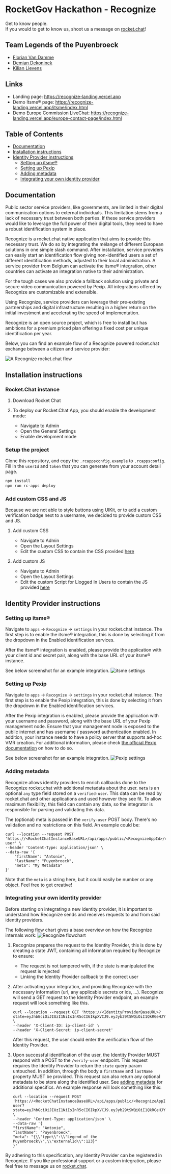 # RocketGov Hackathon - Recognize

Get to know people. \
If you would to get to know us, shoot us a message on [rocket.chat](https://rocketchat.dem.be/)!

## Team Legends of the Puyenbroeck

- [Florian Van Damme](https://www.linkedin.com/in/florian-van-damme-5b0187105/)
- [Demian Dekoninck](https://www.linkedin.com/in/demiandekoninck/)
- [Kilian Lievens](https://www.linkedin.com/in/kilian-lievens-231743153/)

## Links

- Landing page: https://recognize-landing.vercel.app
- Demo Itsme® page: https://recognize-landing.vercel.app/itsme/index.html
- Demo Europe Commission LiveChat: https://recognize-landing.vercel.app/europe-contact-page/index.html

## Table of Contents

- [Documentation](#documentation)
- [Installation instructions](#Installation-instructions)
- [Identity Provider instructions](#Identity-Provider-instructions)
  - [Setting up itsme®](#Setting-up-itsme)
  - [Setting up Pexip](#Setting-up-Pexip)
  - [Adding metadata](#Adding-metadata)
  - [Integrating your own identity provider](#Integrating-your-own-identity-provider)

## Documentation

Public sector service providers, like governments, are limited in their digital communication options to external individuals. This limitation stems from a lack of necessary trust between both parties. If these service providers would like to leverage the full power of their digital tools, they need to have a robust identification system in place.

Recognize is a rocket.chat native application that aims to provide this necessary trust. We do so by integrating the mélange of different European solutions in one simple slash command. After installation, service providers can easily start an identification flow giving non-identified users a set of different identification methods, adjusted to their local administration. A service provider from Belgium can activate the itsme® integration, other countries can activate an integration native to their administration.

For the tough cases we also provide a fallback solution using private and secure video communication powered by Pexip. All integrations offered by Recognize are customizable and extensible.

Using Recognize, service providers can leverage their pre-existing partnerships and digital infrastructure resulting in a higher return on the initial investment and accelerating the speed of implementation.

Recognize is an open source project, which is free to install but has ambitions for a premium priced plan offering a fixed cost per unique identification per year.

Below, you can find an example flow of a Recognize powered rocket.chat exchange between a citizen and service provider:

![A Recognize rocket.chat flow](https://i.imgur.com/1eVEIzW.png)

## Installation instructions

### Rocket.Chat instance

1. Download Rocket Chat

2. To deploy our Rocket.Chat App, you should enable the development mode:
   - Navigate to Admin
   - Open the General Settings
   - Enable development mode

### Setup the project

Clone this repository, and copy the `.rcappsconfig.example` to `.rcappsconfig`. Fill in the `userId` and `token` that you can generate from your account detail page.

```bash
npm install
npm run rc-apps deploy
```

### Add custom CSS and JS

Because we are not able to style buttons using UIKit, or to add a custom verification badge next to a username, we decided to provide custom CSS and JS.

1. Add custom CSS

   - Navigate to Admin
   - Open the Layout Settings
   - Edit the custom CSS to contain the CSS provided [here](https://github.com/KilianLievens/recognize/blob/main/rocketchat-badge/index.css)

2. Add custom JS
   - Navigate to Admin
   - Open the Layout Settings
   - Edit the custom Script for Llogged In Users to contain the JS provided [here](https://github.com/KilianLievens/recognize/blob/main/rocketchat-badge/index.js)

## Identity Provider instructions

### Setting up itsme®

Navigate to `apps` -> `Recognize` -> `settings` in your rocket.chat instance.
The first step is to enable the itsme® integration, this is done by selecting it from the dropdown in the Enabled identification services.

After the itsme® integration is enabled, please provide the application with your client id and secret pair, along with the base URL of your itsme® instance.

See below screenshot for an example integration.
![itsme settings](https://i.imgur.com/XkO6ibv.jpeg)

### Setting up Pexip

Navigate to `apps` -> `Recognize` -> `settings` in your rocket.chat instance.
The first step is to enable the Pexip integration, this is done by selecting it from the dropdown in the Enabled identification services.

After the Pexip integration is enabled, please provide the application with your username and password, along with the base URL of your Pexip management node.
Ensure that your management node is exposed to the public internet and has username / password authentication enabled. In addition, your instance needs to have a policy server that supports ad-hoc VMR creation. For additional information, please check [the official Pexip documentation](https://docs.pexip.com/admin/external_policy.htm) on how to do so.

See below screenshot for an example integration.
![Pexip settings](https://i.imgur.com/8UKGuH9.jpg)


### Adding metadata

Recognize allows identity providers to enrich callbacks done to the Recognize rocket.chat with additional metadata about the user. `meta` is an optional `any` type field stored on a `verified-user`. This data can be read by rocket.chat and other applications and used however they see fit. 
To allow maximum flexibility, this field can contain any data, so the integrator is responsible for parsing and validating this data.

The (optional) meta is passed in the `verify-user` POST body. There's no validation and no restrictions on this field. An example could be:

```shell
curl --location --request POST 'https://<RocketChatInstanceBaseURL>/api/apps/public/<RecognizeAppId>/verify-user' \
--header 'Content-Type: application/json' \
--data-raw '{
    "firstName": "Antonie",
    "lastName": "Puyenbroeck",
    "meta": "My Metadata"
}'
```

Note that the `meta` is a string here, but it could easily be number or any object. Feel free to get creative!

### Integrating your own identity provider

Before starting on integrating a new identity provider, it is important to understand how Recognize sends and receives requests to and from said identity providers.

The following flow chart gives a base overview on how the Recognize internals work:
![Recognize flowchart](https://i.imgur.com/hzwTlyR.png)

1. Recognize prepares the request to the Identity Provider, this is done by creating a state JWT, containing all information required by Recognize to ensure:
   - The request is not tampered with, if the state is manipulated the request is rejected
   - Linking the Identity Provider callback to the correct user
   
2. After activating your integration, and providing Recognize with the necessary information (url, any applicable secrets or ids, ...). Recognize will send a GET request to the Identity Provider endpoint, an example request will look something like this.
    ```shell
    curl --location --request GET 'https://<IdentityProviderBaseURL>?state=eyJhbGciOiJIUzI1NiIsInR5cCI6IkpXVCJ9.eyJyb29tSWQiOiI1QkRGeHJYTnZkVFJUc1NlaiIsInVzZXJUb2tlbiI6ImI4YzQxMDZlNjIxZTRlOTM3NzRjMTUzNGZlNmEzOGJkNTcwNTY1NGYwM2M0Nzg0NjgyMTNmZDJiNGZkYzA0MjEiLCJpZGVudGlmaWNhdGlvblJlcXVlc3RlZEJ5IjoiS01oM25pdnc0UHRDeHVZWFQiLCJ2ZXJpZmljYXRpb25NZXNzYWdlSWQiOiJ3S3g1QXlXZnB3TmtYaXgzOCIsInVzZXJuYW1lIjoiZ3Vlc3QtMTgiLCJpZGVudGlmaWVkQnkiOiJJVFNNRSIsInJlZGlyZWN0TG9jYXRpb24iOiJodHRwczovL3JlY29nbml6ZS1sYW5kaW5nLnZlcmNlbC5hcHAvaXRzbWUvaW5kZXguaHRtbCIsImlhdCI6MTY2ODM0NjIxNH0.6OYDbuuUookrp_MGkun7KIKAEg_aQFu7ee221IX3owI&name=Antonie%20Puyenbroeck' \
    --header 'X-Client-ID: ip-client-id' \
    --header 'X-Client-Secret: ip-client-secret'
    ```
    After this request, the user should enter the verification flow of the Identity Provider.

3. Upon successful identification of the user, the Identity Provider MUST respond with a POST to the `/verify-user` endpoint. This request requires the Identity Provider to return the `state` query param untouched. In addition, through the body a `firstName` and `lastName` property MUST be provided. This request can also return any optional metadata to be store along the identified user. See [adding metadata](#adding-metadata) for additional specifics.
   An example response will look something like this:
   ```shell
   curl --location --request POST 'https://<RocketChatInstanceBaseURL>/api/apps/public/<RecognizeAppId>/verify-user?state=eyJhbGciOiJIUzI1NiIsInR5cCI6IkpXVCJ9.eyJyb29tSWQiOiI1QkRGeHJYTnZkVFJUc1NlaiIsInVzZXJUb2tlbiI6ImI4YzQxMDZlNjIxZTRlOTM3NzRjMTUzNGZlNmEzOGJkNTcwNTY1NGYwM2M0Nzg0NjgyMTNmZDJiNGZkYzA0MjEiLCJpZGVudGlmaWNhdGlvblJlcXVlc3RlZEJ5IjoiS01oM25pdnc0UHRDeHVZWFQiLCJ2ZXJpZmljYXRpb25NZXNzYWdlSWQiOiJ3S3g1QXlXZnB3TmtYaXgzOCIsInVzZXJuYW1lIjoiZ3Vlc3QtMTgiLCJpZGVudGlmaWVkQnkiOiJJVFNNRSIsInJlZGlyZWN0TG9jYXRpb24iOiJodHRwczovL3JlY29nbml6ZS1sYW5kaW5nLnZlcmNlbC5hcHAvaXRzbWUvaW5kZXguaHRtbCIsImlhdCI6MTY2ODM0NjIxNH0.6OYDbuuUookrp_MGkun7KIKAEg_aQFu7ee221IX3owI' \
   --header 'Content-Type: application/json' \
   --data-raw '{
   "firstName": "Antonie",
   "lastName": "Puyenbroeck",
   "meta": "{\\"type\\":\\"Legend of the Puyenbroeck\\",\\"externalId\\":123}"
   }'
    ```
By adhering to this specification, any Identity Provider can be registered in Recognize. If you like professional support or a custom integration, please feel free to message us on [rocket.chat](https://rocketchat.dem.be/).
